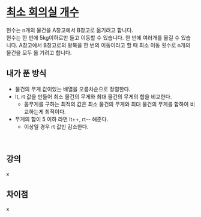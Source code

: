 # [최소 회의실 개수](https://github.com/malvr00/Java-algorithm/blob/master/lecture2/stap5/stap5-1/src/Main.java)
현수는 n개의 물건을 A창고에서 B창고로 옮기려고 합니다.<br/>
현수는 한 번에 5kg이하로만 들고 이동할 수 있습니다. 한 번에 여러개를 옮길 수 있습니다. A창고에서 B창고로의 왕복을 한 번의 이동이라고 할 때 최소 이동 횟수로 n개의 물건을 모두 옮 기려고 합니다.
<br/>

## 내가 푼 방식
- 물건의 무게 값이있는 배열을 오름차순으로 정렬한다.
- lt, rt 값을 만들어 최소 물건의 무게와 최대 물건의 무게의 합을 비교한다.
  - 몸무게를 구하는 최적의 값은 최소 물건의 무게와 최대 물건의 무게를 합하여 비교하는게 최적이다.
- 무게의 합이 5 이하 라면 lt++, rt-- 해준다.
  - 이상일 경우 rt 값만 감소한다.
<br/>

## 강의
x
<br/>

## 차이점
x